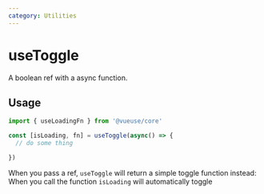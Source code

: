 ```yaml
---
category: Utilities
---
```


# useToggle

A boolean ref with a async function.

## Usage

```js
import { useLoadingFn } from '@vueuse/core'

const [isLoading, fn] = useToggle(async() => {
  // do some thing

})
```

When you pass a ref, `useToggle` will return a simple toggle function instead:
When you call the function `isLoading` will automatically toggle

